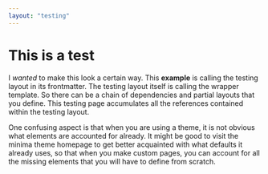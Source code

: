 ```yaml
---
layout: "testing"
---
```


# This is a test
I _wanted_ to make this look a certain way. This **example** is calling the testing layout in its frontmatter. The testing layout itself is calling the wrapper template. So there can be a chain of dependencies and partial layouts that you define. This testing page accumulates all the references contained within the testing layout. 

One confusing aspect is that when you are using a theme, it is not obvious what elements are accounted for already. It might be good to visit the minima theme homepage to get better acquainted with what defaults it already uses, so that when you make custom pages, you can account for all the missing elements that you will have to define from scratch.